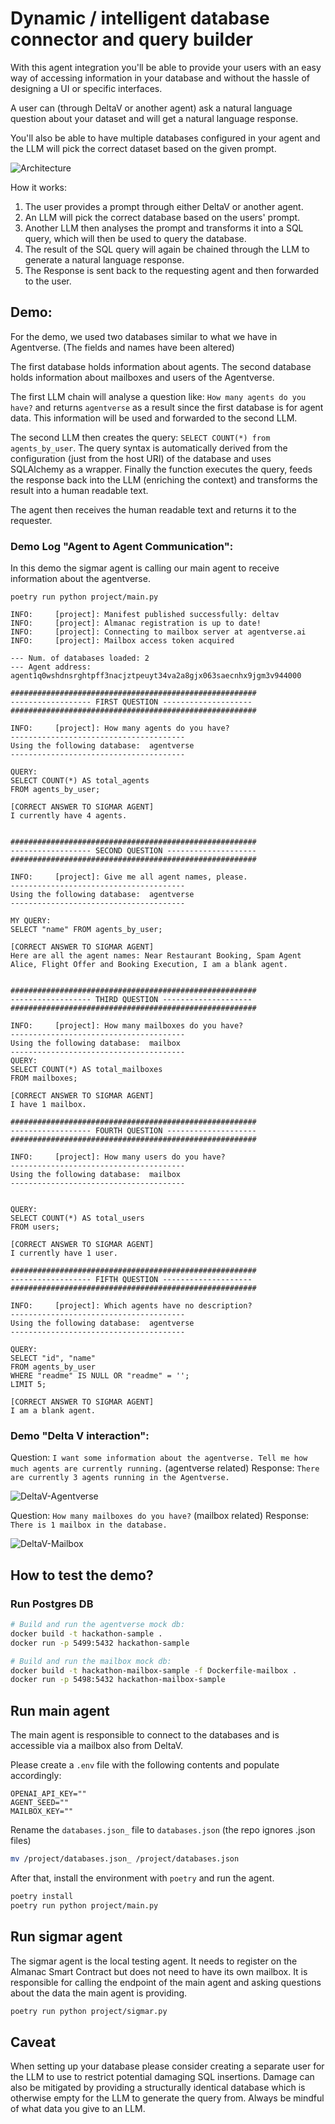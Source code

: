 # Dynamic / intelligent database connector and query builder

With this agent integration you'll be able to provide your users with an easy way of accessing information in your database and without the hassle of designing a UI or specific interfaces.

A user can (through DeltaV or another agent) ask a natural language question about your dataset and will get a natural language response.

You'll also be able to have multiple databases configured in your agent and the LLM will pick the correct dataset based on the given prompt.

![Architecture](./assets/architecture.jpg?raw=true)

How it works:

1. The user provides a prompt through either DeltaV or another agent.
2. An LLM will pick the correct database based on the users' prompt.
3. Another LLM then analyses the prompt and transforms it into a SQL query, which will then be used to query the database.
4. The result of the SQL query will again be chained through the LLM to generate a natural language response.
5. The Response is sent back to the requesting agent and then forwarded to the user.

## Demo:

For the demo, we used two databases similar to what we have in Agentverse. (The fields and names have been altered)

The first database holds information about agents.
The second database holds information about mailboxes and users of the Agentverse.

The first LLM chain will analyse a question like: `How many agents do you have?` and returns `agentverse` as a result since the first database is for agent data.
This information will be used and forwarded to the second LLM.

The second LLM then creates the query: `SELECT COUNT(*) from agents_by_user`. The query syntax is automatically derived from the configuration (just from the host URI) of the database and uses SQLAlchemy as a wrapper. Finally the function executes the query, feeds the response back into the LLM (enriching the context) and transforms the result into a human readable text.

The agent then receives the human readable text and returns it to the requester.

### Demo Log "Agent to Agent Communication":

In this demo the sigmar agent is calling our main agent to receive information about the agentverse.

```log
poetry run python project/main.py

INFO:     [project]: Manifest published successfully: deltav
INFO:     [project]: Almanac registration is up to date!
INFO:     [project]: Connecting to mailbox server at agentverse.ai
INFO:     [project]: Mailbox access token acquired

--- Num. of databases loaded: 2
--- Agent address: agent1q0wshdnsrghtpff3nacjztpeuyt34va2a8gjx063saecnhx9jgm3v944000

#######################################################
------------------ FIRST QUESTION --------------------
#######################################################

INFO:     [project]: How many agents do you have?
---------------------------------------
Using the following database:  agentverse
---------------------------------------

QUERY:
SELECT COUNT(*) AS total_agents
FROM agents_by_user;

[CORRECT ANSWER TO SIGMAR AGENT]
I currently have 4 agents.


#######################################################
------------------ SECOND QUESTION --------------------
#######################################################

INFO:     [project]: Give me all agent names, please.
---------------------------------------
Using the following database:  agentverse
---------------------------------------

MY QUERY:
SELECT "name" FROM agents_by_user;

[CORRECT ANSWER TO SIGMAR AGENT]
Here are all the agent names: Near Restaurant Booking, Spam Agent Alice, Flight Offer and Booking Execution, I am a blank agent.


#######################################################
------------------ THIRD QUESTION --------------------
#######################################################

INFO:     [project]: How many mailboxes do you have?
---------------------------------------
Using the following database:  mailbox
---------------------------------------
QUERY:
SELECT COUNT(*) AS total_mailboxes
FROM mailboxes;

[CORRECT ANSWER TO SIGMAR AGENT]
I have 1 mailbox.

#######################################################
------------------ FOURTH QUESTION --------------------
#######################################################

INFO:     [project]: How many users do you have?
---------------------------------------
Using the following database:  mailbox
---------------------------------------


QUERY:
SELECT COUNT(*) AS total_users
FROM users;

[CORRECT ANSWER TO SIGMAR AGENT]
I currently have 1 user.

#######################################################
------------------ FIFTH QUESTION --------------------
#######################################################

INFO:     [project]: Which agents have no description?
---------------------------------------
Using the following database:  agentverse
---------------------------------------

QUERY:
SELECT "id", "name"
FROM agents_by_user
WHERE "readme" IS NULL OR "readme" = '';
LIMIT 5;

[CORRECT ANSWER TO SIGMAR AGENT]
I am a blank agent.

```

### Demo "Delta V interaction":

Question: `I want some information about the agentverse. Tell me how much agents are currently running.` (agentverse related)
Response: `There are currently 3 agents running in the Agentverse.`

![DeltaV-Agentverse](./assets/dv_agentverse.png?raw=true)

Question: `How many mailboxes do you have?` (mailbox related)
Response: `There is 1 mailbox in the database.`

![DeltaV-Mailbox](./assets/dv_mailbox.png?raw=true)

## How to test the demo?

### Run Postgres DB

```sh
# Build and run the agentverse mock db:
docker build -t hackathon-sample .
docker run -p 5499:5432 hackathon-sample

# Build and run the mailbox mock db:
docker build -t hackathon-mailbox-sample -f Dockerfile-mailbox .
docker run -p 5498:5432 hackathon-mailbox-sample
```

## Run main agent

The main agent is responsible to connect to the databases and is accessible via a mailbox also from DeltaV.

Please create a `.env` file with the following contents and populate accordingly:

```env
OPENAI_API_KEY=""
AGENT_SEED=""
MAILBOX_KEY=""
```

Rename the `databases.json_` file to `databases.json` (the repo ignores .json files)

```bash
mv /project/databases.json_ /project/databases.json
```

After that, install the environment with `poetry` and run the agent.

```sh
poetry install
poetry run python project/main.py
```

## Run sigmar agent

The sigmar agent is the local testing agent. It needs to register on the Almanac Smart Contract but does not need to have its own mailbox. It is responsible for calling the endpoint of the main agent and asking questions about the data the main agent is providing.

```sh
poetry run python project/sigmar.py
```

## Caveat

When setting up your database please consider creating a separate user for the LLM to use to restrict potential damaging SQL insertions. Damage can also be mitigated by providing a structurally identical database which is otherwise empty for the LLM to generate the query from.
Always be mindful of what data you give to an LLM.
